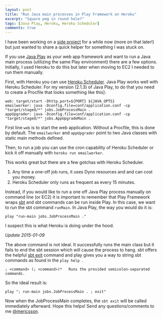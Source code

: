 ```yaml
---
layout: post
title: "Run Java main processes in Play Framework on Heroku"
excerpt: "Square peg in round hole?"
tags: [Java Play, Heroku, Heroku Scheduler]
comments: true
---
```


I have been working on a [side project] for a while now (more on that later!) but just wanted to share a quick helper for something I was stuck on.

If you use [Java Play] as your web app framework and want to run a Java main process (utilizing the same Play environment) there are a few options.  Initially, I used Heroku to do this but later when moving to EC2 I needed to run them manually.

First, with Heroku you can use [Heroku Scheduler].  Java Play works well with Heroku Scheduler.  For my version (2.1.3) of Java Play, to do that you need to create a Procfile that looks something like this]:

    web: target/start -Dhttp.port=${PORT} ${JAVA_OPTS}
    emailworker: java -Dconfig.file=conf/application.conf -cp "target/staged/*" jobs.JobProcessMain .
    appUpgrader: java -Dconfig.file=conf/application.conf -cp "target/staged/*" jobs.AppUpgradeMain .
  
First line `web` is to start the web application.  Without a Procfile, this is done by default.  The `emailworker` and `appUpgrader` point to two Java classes with static main methods defined.

Then, to run a job you can use the cron capability of Heroku Scheduler or kick it off manually with `heroku run emailworker`.

This works great but there are a few gotchas with Heroku Scheduler.

1. Any time a one-off job runs, it uses Dyno resources and and can cost you money.
2. Heroku Scheduler only runs as frequent as every 15 minutes.

Instead, if you would like to run a one off Java Play process manually on command line (or EC2) it is important to remember that Play Framework wraps [sbt] and sbt commands can be run inside Play.  In this case, we want to run the sbt command `runMain`.  In Java Play, the way you would do it is:

    play "run-main jobs.JobProcessMain ."

I suspect this is what Heroku is doing under the hood.

*Update 2015-01-09*
  
The above command is not ideal.  It successfully runs the main class but it fails to end the 
sbt session which will cause the process to hang.  sbt offers the helpful [sbt exit] command and play gives you a way to string sbt commands as found in the `play help `.

	; <command> (; <command>)*   Runs the provided semicolon-separated commands.


So the ideal result is:

	play "; run-main jobs.JobProcessMain . ; exit"
	
Now when the JobProcessMain completes, the `sbt exit` will be called immediately afterward.  Hope this helps!  Send any questions/comments to me [@mericsson]. 

[side project]: http://betainbox.launchrock.com
[Java Play]: http://www.playframework.com/
[Heroku Scheduler]: https://addons.heroku.com/scheduler
[sbt]: http://www.scala-sbt.org/
[sbt exit]: http://www.scala-sbt.org/0.13/docs/Command-Line-Reference.html
[@mericsson]: https://twitter.com/mericsson

